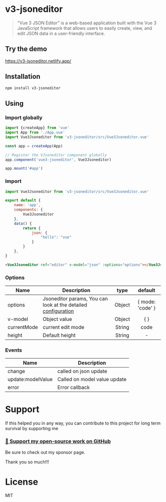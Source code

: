 # v3-jsoneditor

> "Vue 3 JSON Editor" is a web-based application built with the Vue 3 JavaScript framework that allows users to easily create, view, and edit JSON data in a user-friendly interface.

## Try the demo

https://v3-jsoneditor.netlify.app/

## Installation

```bash
npm install v3-jsoneditor
```

## Using

### Import globally

```javascript
import {createApp} from 'vue'
import App from './App.vue'
import Vue3Jsoneditor from 'v3-jsoneditor/src/Vue3Jsoneditor.vue'

const app = createApp(App)

// Register the VJsoneditor component globally
app.component('vue3-jsoneditor', Vue3Jsoneditor)

app.mount('#app')
```

### Import

```javascript
import Vue3Jsoneditor from 'v3-jsoneditor/src/Vue3Jsoneditor.vue'

export default {
    name: 'app',
    components: {
        Vue3Jsoneditor
    },
    data() {
        return {
            json: {
                "hello": "vue"
            }
        }
    },
}
```

```html
<Vue3Jsoneditor ref="editor" v-model="json" :options="options"></Vue3Jsoneditor>
```

### Options

| Name          | Description                                                                                                                                                   | type    | default          |
| ------------- | ------------------------------------------------------------------------------------------------------------------------------------------------------------- | :-----: | :--------------: |
| options       | Jsoneditor params, You can look at the detailed  [configuration](https://github.com/josdejong/jsoneditor/blob/master/docs/api.md#configuration-options?blank) | Object  | { mode: 'code' } |
| v-model | Object value                                                                                                                                                  | Object  | { }              |
| currentMode          | current edit mode	                                                                                                                       | String | code             |
| height        | Default height                                                                                                                                                | String  | -                |

### Events

| Name               | Description                  |
|--------------------|------------------------------|
| change             | called on json update        |
| update:modelValue	 | Called on model value update |
| error	             | Error callback |


# Support

If this helped you in any way, you can contribute to this project for long term survival by supporting me

### [💜 Support my open-source work on GitHub](https://github.com/sponsors/pratik227)

Be sure to check out my sponsor page.

Thank you so much!!!

# License

MIT
